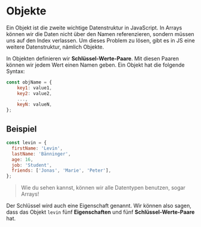 # Objekte

<show-structure depth="2" />

Ein Objekt ist die zweite wichtige Datenstruktur in JavaScript. In Arrays können wir die Daten nicht über den Namen referenzieren, sondern müssen uns
auf den Index verlassen. Um dieses Problem zu lösen, gibt es in JS eine weitere Datenstruktur, nämlich Objekte.

In Objekten definieren wir **Schlüssel-Werte-Paare**. Mit diesen Paaren können wir jedem Wert einen Namen geben. Ein Objekt hat die folgende Syntax:

```Javascript
const objName = {
	key1: value1,
	key2: value2,
	...,
	keyN: valueN,
};
```

## Beispiel

```Javascript
const levin = {
  firstName: 'Levin',
  lastName: 'Bänninger',
  age: 16,
  job: 'Student',
  friends: ['Jonas', 'Marie', 'Peter'],
};
```

> Wie du sehen kannst, können wir alle Datentypen benutzen, sogar Arrays!

Der Schlüssel wird auch eine Eigenschaft genannt. Wir können also sagen, dass das Objekt `levin` fünf **Eigenschaften** und fünf
**Schlüssel-Werte-Paare** hat.
